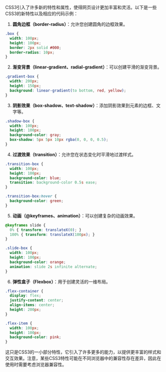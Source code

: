 CSS3引入了许多新的特性和属性，使得网页设计更加丰富和灵活。以下是一些CSS3的新特性以及相应的代码示例：

1. **圆角边框（border-radius）**：允许您创建圆角的边框效果。

```css
.box {
  width: 100px;
  height: 100px;
  border: 2px solid #000;
  border-radius: 10px;
}
```

2. **渐变背景（linear-gradient、radial-gradient）**：可以创建平滑的渐变背景。

```css
.gradient-box {
  width: 200px;
  height: 150px;
  background: linear-gradient(to bottom, red, yellow);
}
```

3. **阴影效果（box-shadow、text-shadow）**：添加阴影效果到元素的边框、文字等。

```css
.shadow-box {
  width: 100px;
  height: 100px;
  background-color: gray;
  box-shadow: 5px 5px 10px rgba(0, 0, 0, 0.5);
}
```

4. **过渡效果（transition）**：允许您在状态变化时平滑地过渡样式。

```css
.transition-box {
  width: 100px;
  height: 100px;
  background-color: blue;
  transition: background-color 0.5s ease;
}

.transition-box:hover {
  background-color: green;
}
```

5. **动画（@keyframes、animation）**：可以创建复杂的动画效果。

```css
@keyframes slide {
  0% { transform: translateX(0); }
  100% { transform: translateX(100px); }
}

.slide-box {
  width: 100px;
  height: 100px;
  background-color: orange;
  animation: slide 2s infinite alternate;
}
```

6. **弹性盒子（Flexbox）**：用于创建灵活的一维布局。

```css
.flex-container {
  display: flex;
  justify-content: center;
  align-items: center;
  height: 200px;
}

.flex-item {
  width: 100px;
  height: 100px;
  background-color: pink;
}
```

这只是CSS3的一小部分特性，它引入了许多更多的能力，以提供更丰富的样式和交互效果。注意，某些CSS3特性可能在不同浏览器中的兼容性存在差异，因此在使用时需要考虑浏览器兼容性。